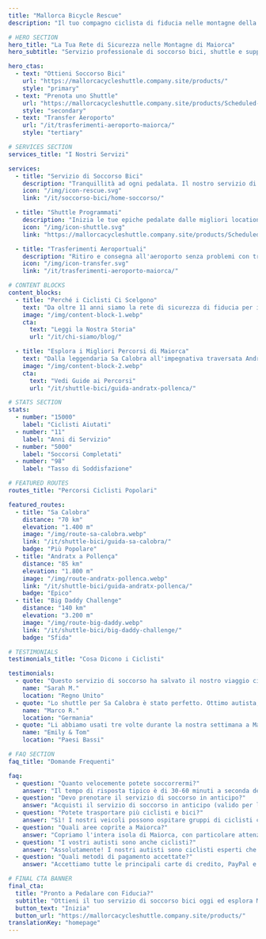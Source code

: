 ```yaml
---
title: "Mallorca Bicycle Rescue"
description: "Il tuo compagno ciclista di fiducia nelle montagne della Tramuntana di Maiorca. Servizio di soccorso bici, shuttle e trasferimenti aeroportuali per ciclisti."

# HERO SECTION
hero_title: "La Tua Rete di Sicurezza nelle Montagne di Maiorca"
hero_subtitle: "Servizio professionale di soccorso bici, shuttle e supporto per ciclisti che esplorano la splendida Tramuntana"

hero_ctas:
  - text: "Ottieni Soccorso Bici"
    url: "https://mallorcacycleshuttle.company.site/products/"
    style: "primary"
  - text: "Prenota uno Shuttle"
    url: "https://mallorcacycleshuttle.company.site/products/Scheduled-Bike-Buses-c15728235"
    style: "secondary"
  - text: "Transfer Aeroporto"
    url: "/it/trasferimenti-aeroporto-maiorca/"
    style: "tertiary"

# SERVICES SECTION
services_title: "I Nostri Servizi"

services:
  - title: "Servizio di Soccorso Bici"
    description: "Tranquillità ad ogni pedalata. Il nostro servizio di soccorso 24/7 ti recupera ovunque a Maiorca in caso di problema meccanico, infortunio, o se hai semplicemente bisogno di un passaggio di ritorno."
    icon: "/img/icon-rescue.svg"
    link: "/it/soccorso-bici/home-soccorso/"

  - title: "Shuttle Programmati"
    description: "Inizia le tue epiche pedalate dalle migliori location. Ti portiamo con la tua bici verso percorsi iconici come Sa Calobra, Formentor e il Big Daddy Challenge."
    icon: "/img/icon-shuttle.svg"
    link: "https://mallorcacycleshuttle.company.site/products/Scheduled-Bike-Buses-c15728235"

  - title: "Trasferimenti Aeroportuali"
    description: "Ritiro e consegna all'aeroporto senza problemi con trasporto sicuro della bici. Inizia la tua vacanza ciclistica senza stress dal momento in cui atterri."
    icon: "/img/icon-transfer.svg"
    link: "/it/trasferimenti-aeroporto-maiorca/"

# CONTENT BLOCKS
content_blocks:
  - title: "Perché i Ciclisti Ci Scelgono"
    text: "Da oltre 11 anni siamo la rete di sicurezza di fiducia per i ciclisti a Maiorca. Con migliaia di soccorsi completati e innumerevoli shuttle effettuati, capiamo ciò di cui i ciclisti hanno bisogno. Autisti professionali, trasporto sicuro delle bici e conoscenza locale su cui puoi contare."
    image: "/img/content-block-1.webp"
    cta:
      text: "Leggi la Nostra Storia"
      url: "/it/chi-siamo/blog/"

  - title: "Esplora i Migliori Percorsi di Maiorca"
    text: "Dalla leggendaria Sa Calobra all'impegnativa traversata Andratx-Pollença, Maiorca offre ciclismo di classe mondiale. Le nostre guide complete ai percorsi ti aiutano a pianificare la tua pedalata perfetta con mappe dettagliate, profili altimetrici e consigli da insider."
    image: "/img/content-block-2.webp"
    cta:
      text: "Vedi Guide ai Percorsi"
      url: "/it/shuttle-bici/guida-andratx-pollenca/"

# STATS SECTION
stats:
  - number: "15000"
    label: "Ciclisti Aiutati"
  - number: "11"
    label: "Anni di Servizio"
  - number: "5000"
    label: "Soccorsi Completati"
  - number: "98"
    label: "Tasso di Soddisfazione"

# FEATURED ROUTES
routes_title: "Percorsi Ciclisti Popolari"

featured_routes:
  - title: "Sa Calobra"
    distance: "70 km"
    elevation: "1.400 m"
    image: "/img/route-sa-calobra.webp"
    link: "/it/shuttle-bici/guida-sa-calobra/"
    badge: "Più Popolare"
  - title: "Andratx a Pollença"
    distance: "85 km"
    elevation: "1.800 m"
    image: "/img/route-andratx-pollenca.webp"
    link: "/it/shuttle-bici/guida-andratx-pollenca/"
    badge: "Epico"
  - title: "Big Daddy Challenge"
    distance: "140 km"
    elevation: "3.200 m"
    image: "/img/route-big-daddy.webp"
    link: "/it/shuttle-bici/big-daddy-challenge/"
    badge: "Sfida"

# TESTIMONIALS
testimonials_title: "Cosa Dicono i Ciclisti"

testimonials:
  - quote: "Questo servizio di soccorso ha salvato il nostro viaggio ciclistico quando il mio amico ha avuto un problema meccanico. Professionale, veloce e cordiale. Altamente raccomandato!"
    name: "Sarah M."
    location: "Regno Unito"
  - quote: "Lo shuttle per Sa Calobra è stato perfetto. Ottimo autista, trasporto sicuro delle bici, e abbiamo iniziato la nostra pedalata esattamente da dove volevamo. Vale ogni centesimo."
    name: "Marco R."
    location: "Germania"
  - quote: "Li abbiamo usati tre volte durante la nostra settimana a Maiorca. Un trasferimento aeroportuale e due soccorsi. La tranquillità da sola vale la pena. Questi ragazzi capiscono il ciclismo."
    name: "Emily & Tom"
    location: "Paesi Bassi"

# FAQ SECTION
faq_title: "Domande Frequenti"

faq:
  - question: "Quanto velocemente potete soccorrermi?"
    answer: "Il tempo di risposta tipico è di 30-60 minuti a seconda della tua posizione a Maiorca. Abbiamo diversi veicoli posizionati in tutta l'isola per una risposta rapida."
  - question: "Devo prenotare il servizio di soccorso in anticipo?"
    answer: "Acquisti il servizio di soccorso in anticipo (valido per l'intero soggiorno), ma ci chiami solo quando hai effettivamente bisogno di essere recuperato. Non è richiesta alcuna prenotazione per il soccorso stesso."
  - question: "Potete trasportare più ciclisti e bici?"
    answer: "Sì! I nostri veicoli possono ospitare gruppi di ciclisti con portabici sicuri. Perfetto per gruppi di ciclisti o club ciclistici."
  - question: "Quali aree coprite a Maiorca?"
    answer: "Copriamo l'intera isola di Maiorca, con particolare attenzione alla regione montuosa della Tramuntana dove la maggior parte dei ciclisti pedala. Da Andratx a Pollença e ovunque nel mezzo."
  - question: "I vostri autisti sono anche ciclisti?"
    answer: "Assolutamente! I nostri autisti sono ciclisti esperti che conoscono i percorsi, le sfide e sanno esattamente cosa ti serve. Parlano inglese, spagnolo e tedesco."
  - question: "Quali metodi di pagamento accettate?"
    answer: "Accettiamo tutte le principali carte di credito, PayPal e bonifici bancari. Il pagamento viene elaborato in modo sicuro attraverso il nostro sistema di prenotazione."

# FINAL CTA BANNER
final_cta:
  title: "Pronto a Pedalare con Fiducia?"
  subtitle: "Ottieni il tuo servizio di soccorso bici oggi ed esplora Maiorca senza preoccupazioni"
  button_text: "Inizia"
  button_url: "https://mallorcacycleshuttle.company.site/products/"
translationKey: "homepage"
---
```

